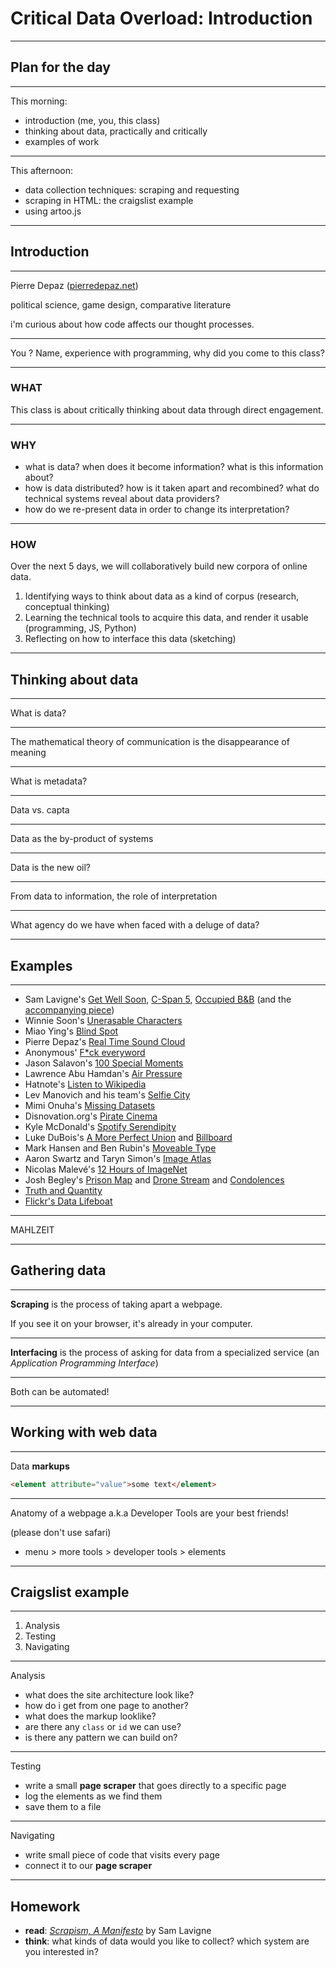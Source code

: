 # Critical Data Overload: Introduction

---

## Plan for the day

---

This morning:

- introduction (me, you, this class)
- thinking about data, practically and critically
- examples of work

---

This afternoon:

- data collection techniques: scraping and requesting
- scraping in HTML: the craigslist example
- using artoo.js

---

## Introduction

---

Pierre Depaz ([pierredepaz.net](https://pierredepaz.net))

political science, game design, comparative literature

i'm curious about how code affects our thought processes.

---

You ? Name, experience with programming, why did you come to this class?

---

### WHAT

This class is about critically thinking about data through direct engagement.

---

### WHY

- what is data? when does it become information? what is this information about?
- how is data distributed? how is it taken apart and recombined? what do technical systems reveal about data providers?
- how do we re-present data in order to change its interpretation?

---

### HOW

Over the next 5 days, we will collaboratively build new corpora of online data.

1. Identifying ways to think about data as a kind of corpus (research, conceptual thinking)
2. Learning the technical tools to acquire this data, and render it usable (programming, JS, Python)
3. Reflecting on how to interface this data (sketching)

---

## Thinking about data

---

What is data?

---

The mathematical theory of communication is the disappearance of meaning

---

What is metadata?

---

Data vs. capta

---

Data as the by-product of systems

---

Data is the new oil?

---

From data to information, the role of interpretation

---

What agency do we have when faced with a deluge of data?

---

## Examples

---

- Sam Lavigne's [Get Well Soon](https://lav.io/projects/get-well-soon/), [C-Span 5](https://lav.io/projects/cspan-5/), [Occupied B&B](https://lav.io/projects/occupied-bnb/) (and the [accompanying piece](https://www.thenation.com/article/archive/airbnb-settlement-lawsuit-palestinian-challenge/))
- Winnie Soon's [Unerasable Characters](https://siusoon.net/projects/unerasablecharacters-i)
- Miao Ying's [Blind Spot](https://anthology.rhizome.org/blind-spot)
- Pierre Depaz's [Real Time Sound Cloud](https://realtime.enframed.net)
- Anonymous' [F*ck everyword](https://x.com/fuckeveryword)
- Jason Salavon's [100 Special Moments](http://salavon.com/work/SpecialMoments/)
- Lawrence Abu Hamdan's [Air Pressure](https://airpressure.info)
- Hatnote's [Listen to Wikipedia](http://listen.hatnote.com)
- Lev Manovich and his team's [Selfie City](https://selfiecity.net)
- Mimi Onuha's [Missing Datasets](https://github.com/MimiOnuoha/missing-datasets)
- Disnovation.org's [Pirate Cinema](https://disnovation.org/piratecinema.php)
- Kyle McDonald's [Spotify Serendipity](https://youtu.be/mD7vs_Vw_P0?si=HmtWzD_R_zEqV_x6)
- Luke DuBois's [A More Perfect Union](https://www.lukedubois.com/projects-2/perfect) and [Billboard](https://www.lukedubois.com/projects-2/billboard)
- Mark Hansen and Ben Rubin's [Moveable Type](https://vimeo.com/113240712)
- Aaron Swartz and Taryn Simon's [Image Atlas](https://anthology.rhizome.org/image-atlas)
- Nicolas Malevé's [12 Hours of ImageNet](https://www.youtube.com/watch?v=PC60JL-lMzA)
- Josh Begley's [Prison Map](http://prisonmap.com/about) and [Drone Stream](https://x.com/dronestream) and [Condolences](https://theintercept.co/condolences/)
- [Truth and Quantity](https://truth-and-quantity.com)
- [Flickr's Data Lifeboat](https://www.flickr.org/programs/content-mobility/data-lifeboat/)

---

MAHLZEIT

---

## Gathering data

---

__Scraping__ is the process of taking apart a webpage.

If you see it on your browser, it's already in your computer.

---

__Interfacing__ is the process of asking for data from a specialized service (an _Application Programming Interface_)

---

Both can be automated!

---

## Working with web data

---

Data __markups__

```html
<element attribute="value">some text</element>
```

---

Anatomy of a webpage a.k.a Developer Tools are your best friends!

(please don't use safari)

- menu > more tools > developer tools > elements

---

## Craigslist example

---

1. Analysis
2. Testing
3. Navigating

---

Analysis

- what does the site architecture look like?
- how do i get from one page to another?
- what does the markup looklike?
- are there any `class` or `id` we can use?
- is there any pattern we can build on?

---

Testing

- write a small __page scraper__ that goes directly to a specific page
- log the elements as we find them
- save them to a file

---

Navigating

- write small piece of code that visits every page
- connect it to our __page scraper__

---

## Homework

- __read__: [_Scrapism, A Manifesto_](https://read.dukeupress.edu/critical-ai/article-abstract/doi/10.1215/2834703X-10734046/382464/Scrapism-A-Manifesto) by Sam Lavigne
- __think__: what kinds of data would you like to collect? which system are you interested in?
